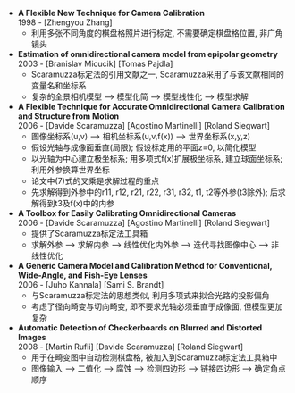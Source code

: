 + **A Flexible New Technique for Camera Calibration**  
  1998 - [Zhengyou Zhang]
  - 利用多张不同角度的棋盘格照片进行标定, 不需要确定棋盘格位置, 非广角镜头
+ **Estimation of omnidirectional camera model from epipolar geometry**  
  2003 - [Branislav Micucik] [Tomas Pajdla]
  - Scaramuzza标定法的引用文献之一, Scaramuzza采用了与该文献相同的变量名和坐标系
  - 复杂的全景相机模型 --> 模型化简 --> 模型线性化 --> 模型求解
+ **A Flexible Technique for Accurate Omnidirectional Camera Calibration and Structure from Motion**  
  2006 - [Davide Scaramuzza] [Agostino Martinelli] [Roland Siegwart]
  - 图像坐标系(u,v) --> 相机坐标系(u,v,f(x)) --> 世界坐标系(x,y,z)
  - 假设光轴与成像面垂直(局限); 假设标定用的平面z=0, 以简化模型
  - 以光轴为中心建立极坐标系; 用多项式f(x)扩展极坐标系, 建立球面坐标系; 利用外参换算世界坐标
  - 论文中(7)式的叉乘是求解过程的重点
  - 先求解得到外参中的r11, r12, r21, r22, r31, r32, t1, t2等外参(t3除外); 后求解得到t3及f(x)中的内参
+ **A Toolbox for Easily Calibrating Omnidirectional Cameras**  
  2006 - [Davide Scaramuzza] [Agostino Martinelli] [Roland Siegwart]
  - 提供了Scaramuzza标定法工具箱
  - 求解外参 --> 求解内参 --> 线性优化内外参 --> 迭代寻找图像中心 --> 非线性优化
+ **A Generic Camera Model and Calibration Method for Conventional, Wide-Angle, and Fish-Eye Lenses**  
  2006 - [Juho Kannala] [Sami S. Brandt]
  - 与Scaramuzza标定法的思想类似, 利用多项式来拟合光路的投影偏角
  - 考虑了径向畸变与切向畸变, 即不要求光轴必须垂直于成像面, 但模型更加复杂
+ **Automatic Detection of Checkerboards on Blurred and Distorted Images**  
  2008 - [Martin Rufli] [Davide Scaramuzza] [Roland Siegwart]
  - 用于在畸变图中自动检测棋盘格, 被加入到Scaramuzza标定法工具箱中
  - 图像输入 --> 二值化 --> 腐蚀 --> 检测四边形 --> 链接四边形 --> 确定角点顺序
